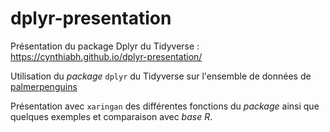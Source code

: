# dplyr-presentation
Présentation du package Dplyr du Tidyverse : https://cynthiabh.github.io/dplyr-presentation/

Utilisation du *package* `dplyr` du Tidyverse sur l'ensemble de données de [palmerpenguins](https://allisonhorst.github.io/palmerpenguins/reference/penguins_raw.html#format)

Présentation avec `xaringan` des différentes fonctions du *package* ainsi que quelques exemples et comparaison avec *base R*.


